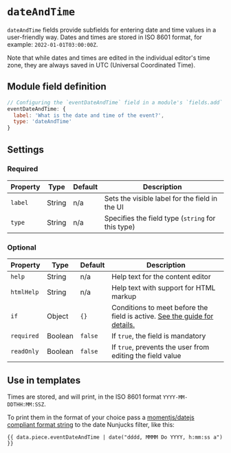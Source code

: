 # `dateAndTime`

`dateAndTime` fields provide subfields for entering date and time values in a user-friendly way. Dates and times are stored in ISO 8601 format, for example: `2022-01-01T03:00:00Z`.

Note that while dates and times are edited in the individual editor's time zone, they are always saved in UTC (Universal Coordinated Time).

## Module field definition

```javascript
// Configuring the `eventDateAndTime` field in a module's `fields.add` subsection:
eventDateAndTime: {
  label: 'What is the date and time of the event?',
  type: 'dateAndTime'
}
```

## Settings

### Required

|  Property | Type   | Default | Description |
|-----------|-----------|-----------|-----------|
|`label` | String | n/a | Sets the visible label for the field in the UI |
|`type` | String | n/a | Specifies the field type (`string` for this type) |

### Optional

|  Property | Type   | Default | Description |
|-----------|-----------|-----------|-----------|
|`help` | String | n/a | Help text for the content editor |
|`htmlHelp` | String | n/a | Help text with support for HTML markup |
|`if` | Object | `{}` | Conditions to meet before the field is active. [See the guide for details.](/guide/conditional-fields) |
|`required` | Boolean | `false` | If `true`, the field is mandatory |
|`readOnly` | Boolean | `false` | If `true`, prevents the user from editing the field value |

## Use in templates

Times are stored, and will print, in the ISO 8601 format `YYYY-MM-DDTHH:MM:SSZ`.

To print them in the format of your choice pass a [momentjs/datejs compliant format string](https://momentjs.com/docs/#/displaying/) to the date Nunjucks filter, like this:

``` njk
{{ data.piece.eventDateAndTime | date("dddd, MMMM Do YYYY, h:mm:ss a") }}
```